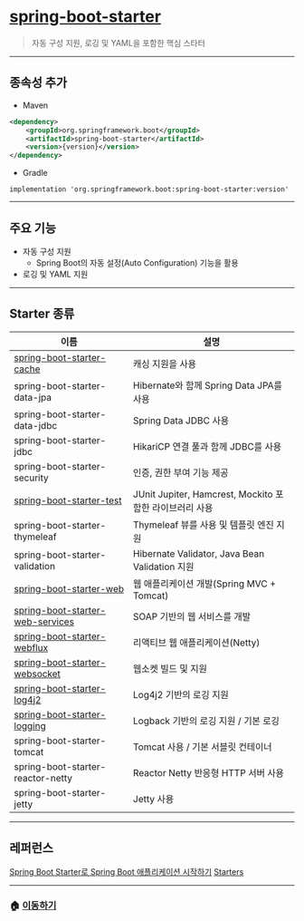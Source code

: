 # [spring-boot-starter](https://mvnrepository.com/artifact/org.springframework.boot/spring-boot-starter)

> 자동 구성 지원, 로깅 및 YAML을 포함한 핵심 스타터

---

## 종속성 추가

* Maven

```xml
<dependency>
    <groupId>org.springframework.boot</groupId>
    <artifactId>spring-boot-starter</artifactId>
    <version>{version}</version>
</dependency>
```

* Gradle

```Gradle
implementation 'org.springframework.boot:spring-boot-starter:version'
```

---

## 주요 기능

* 자동 구성 지원
  * Spring Boot의 자동 설정(Auto Configuration) 기능을 활용
* 로깅 및 YAML 지원

---

## Starter 종류

|이름      |설명|
|----------|-------------------------------------------------------|
|[spring-boot-starter-cache](./spring-boot-starter-cache.md) | 캐싱 지원을 사용 |
|spring-boot-starter-data-jpa | Hibernate와 함께 Spring Data JPA를 사용 |
|spring-boot-starter-data-jdbc | Spring Data JDBC 사용 |
|spring-boot-starter-jdbc | HikariCP 연결 풀과 함께 JDBC를 사용 |
|spring-boot-starter-security | 인증, 권한 부여 기능 제공 |
|[spring-boot-starter-test](./spring-boot-starter-test.md) | JUnit Jupiter, Hamcrest, Mockito 포함한 라이브러리 사용 |
|spring-boot-starter-thymeleaf | Thymeleaf 뷰를 사용 및 템플릿 엔진 지원 |
|spring-boot-starter-validation | Hibernate Validator, Java Bean Validation 지원 |
|[spring-boot-starter-web](./spring-boot-starter-web.md) | 웹 애플리케이션 개발(Spring MVC + Tomcat) |
|[spring-boot-starter-web-services](./spring-boot-starter-web-services.md) | SOAP 기반의 웹 서비스를 개발 |
|[spring-boot-starter-webflux](./spring-boot-starter-webflux.md) | 리액티브 웹 애플리케이션(Netty) |
|[spring-boot-starter-websocket](./spring-boot-starter-websocket.md) | 웹소켓 빌드 및 지원 |
|[spring-boot-starter-log4j2](./spring-boot-starter-log4j2.md) | Log4j2 기반의 로깅 지원 |
|[spring-boot-starter-logging](./spring-boot-starter-logging.md) | Logback 기반의 로깅 지원 / 기본 로깅 |
|spring-boot-starter-tomcat | Tomcat 사용 / 기본 서블릿 컨테이너 |
|spring-boot-starter-reactor-netty | Reactor Netty 반응형 HTTP 서버 사용 |
|spring-boot-starter-jetty | Jetty 사용 |

---

## 레퍼런스

[Spring Boot Starter로 Spring Boot 애플리케이션 시작하기](https://positive-impactor.tistory.com/117)
[Starters](https://docs.spring.io/spring-boot/reference/using/build-systems.html#using.build-systems.starters)

---

### 🏠 [이동하기](../../../README.md)
